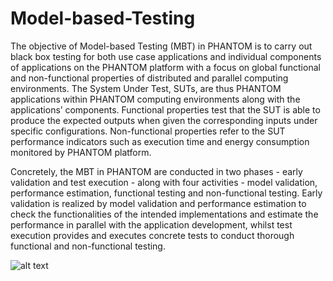 # Model-based-Testing
The objective of Model-based Testing (MBT) in PHANTOM is to carry out black box testing for both use case applications and individual components of applications on the PHANTOM platform with a focus on global functional and non-functional properties of distributed and parallel computing environments. The System Under Test, SUTs, are thus PHANTOM applications within PHANTOM computing environments along with the applications’ components. Functional properties test that the SUT is able to produce the expected outputs when given the corresponding inputs under specific configurations. Non-functional properties refer to the SUT performance indicators such as execution time and energy consumption monitored by PHANTOM platform. 

Concretely, the MBT in PHANTOM are conducted in two phases - early validation and test execution - along with four activities - model validation, performance estimation, functional testing and non-functional testing. Early validation is realized by model validation and performance estimation to check the functionalities of the intended implementations and estimate the performance in parallel with the application development, whilst test execution provides and executes concrete tests to conduct thorough functional and non-functional testing. 

![alt text](https://github.com/PHANTOM-Platform/Model-based-Testing/blob/master/images/MBT%20Activities.png?style=centerme)


